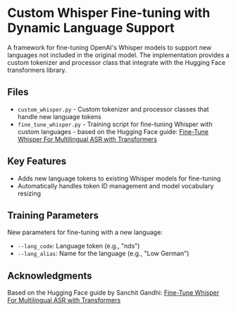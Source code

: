 # Custom Whisper Fine-tuning with Dynamic Language Support

A framework for fine-tuning OpenAI's Whisper models to support new languages not included in the original model.
The implementation provides a custom tokenizer and processor class that integrate with the Hugging Face transformers library.

## Files

- `custom_whisper.py` - Custom tokenizer and processor classes that handle new language tokens
- `fine_tune_whisper.py` - Training script for fine-tuning Whisper with custom languages - based on the Hugging Face guide: [Fine-Tune Whisper For Multilingual ASR with Transformers](https://huggingface.co/blog/fine-tune-whisper)

## Key Features

- Adds new language tokens to existing Whisper models for fine-tuning
- Automatically handles token ID management and model vocabulary resizing

## Training Parameters

New parameters for fine-tuning with a new language:
- `--lang_code`: Language token (e.g., "nds")
- `--lang_alias`: Name for the language (e.g., "Low German")

## Acknowledgments

Based on the Hugging Face guide by Sanchit Gandhi: [Fine-Tune Whisper For Multilingual ASR with Transformers](https://huggingface.co/blog/fine-tune-whisper)